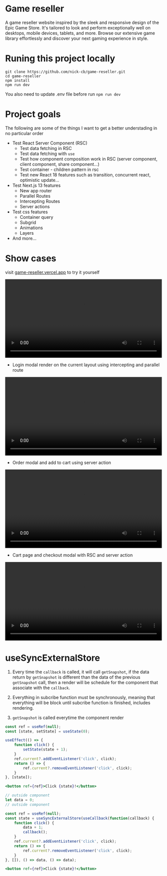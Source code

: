 # Game reseller

A game reseller website inspired by the sleek and responsive design of the Epic Game Store. It's tailored to look and perform exceptionally well on desktops, mobile devices, tablets, and more. Browse our extensive game library effortlessly and discover your next gaming experience in style.

# Runing this project locally

```
git clone https://github.com/nick-cb/game-reseller.git
cd game-reseller
npm install
npm run dev
```

You also need to update .env file before run `npm run dev`

# Project goals

The following are some of the things I want to get a better understading in no particular order

- Test React Server Component (RSC)
  - Test data fetching in RSC
  - Test data fetching with `use`
  - Test how component composition work in RSC (server component, client component, share component...)
  - Test container - children pattern in rsc
  - Test new React 18 features such as transition, concurrent react, optimistic update...
- Test Next.js 13 features
  - New app router
  - Parallel Routes
  - Intercepting Routes
  - Server actions
- Test css features
  - Container query
  - Subgrid
  - Animations
  - Layers
- And more...

# Show cases

visit [game-reseller.vercel.app](https://game-reseller.vercel.app/) to try it yourself

<video controls width="100%">
    <source src="https://firebasestorage.googleapis.com/v0/b/web-shop-ban-game-next-13.appspot.com/o/Screen%20Recording%202023-10-24%20at%2007.07.14.webm?alt=media&token=c895ce30-1f76-4315-9bd4-c7db7879a247" />
</video>

- Login modal render on the current layout using intercepting and parallel route
<video controls width="100%">
    <source src="https://firebasestorage.googleapis.com/v0/b/web-shop-ban-game-next-13.appspot.com/o/Screen%20Recording%202023-10-24%20at%2007.45.57.webm?alt=media&token=adfd0166-e35b-4385-aea2-cd961beff20f" />
</video>

- Order modal and add to cart using server action
<video controls width="100%">
    <source src="https://firebasestorage.googleapis.com/v0/b/web-shop-ban-game-next-13.appspot.com/o/Screen%20Recording%202023-10-24%20at%2007.27.55.webm?alt=media&token=1b3ef373-fed9-405f-8224-ada719999322" />
</video>

- Cart page and checkout modal with RSC and server action
<video controls width="100%">
    <source src="https://firebasestorage.googleapis.com/v0/b/web-shop-ban-game-next-13.appspot.com/o/Screen%20Recording%202023-10-24%20at%2008.57.17.webm?alt=media&token=efd160ff-99c3-4014-9eb3-412c8877951a" />
</video>


# useSyncExternalStore
1. Every time the `callback` is called, it will call `getSnapshot`, if the data return by `getSnapshot` is different than
the data of the previous `getSnapshot` call, then a render will be schedule for the component that associate with the `callback`.

2. Everything in subcribe function must be synchronously, meaning that everything will be block until subcribe function is
finished, includes rendering.

3. `getSnapshot` is called everytime the component render

```jsx
const ref = useRef(null);
const [state, setState] = useState(0);

useEffect(() => {
    function click() {
        setState(state + 1);
    }
    ref.current?.addEventListener('click', click);
    return () => {
        ref.current?.removeEventListener('click', click);
    }
}, [state]);

<button ref={ref}>Click {state}!</button>
```


```jsx
// outside component
let data = 0;
// outside component

const ref = useRef(null);
const state = useSyncExternalStore(useCallback(function(callback) {
    function click() {
        data + 1;
        callback();
    }
    ref.current?.addEventListener('click', click);
    return () => {
        ref.current?.removeEventListener('click', click);
    }
}, []), () => data, () => data);

<button ref={ref}>Click {state}!</button>
```

